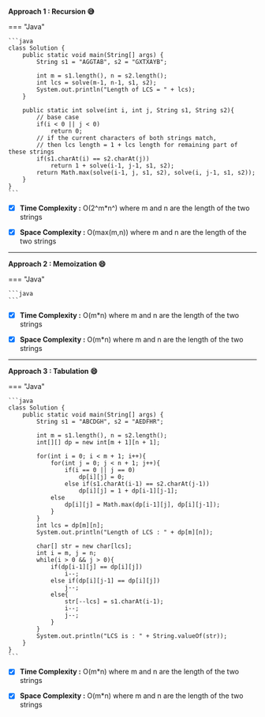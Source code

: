 **Approach 1 : Recursion :sweat_smile:**

=== "Java"

    ```java
    class Solution {
        public static void main(String[] args) {
            String s1 = "AGGTAB", s2 = "GXTXAYB";

            int m = s1.length(), n = s2.length();
            int lcs = solve(m-1, n-1, s1, s2);
            System.out.println("Length of LCS = " + lcs);
        }

        public static int solve(int i, int j, String s1, String s2){
            // base case
            if(i < 0 || j < 0)
                return 0;
            // if the current characters of both strings match,
            // then lcs length = 1 + lcs length for remaining part of these strings
            if(s1.charAt(i) == s2.charAt(j))
                return 1 + solve(i-1, j-1, s1, s2);
            return Math.max(solve(i-1, j, s1, s2), solve(i, j-1, s1, s2));
        }
    }
    ```

-   [x] **Time Complexity :** O(2^m\*n^) where m and n are the length of the two strings

-   [x] **Space Complexity :** O(max(m,n)) where m and n are the length of the two strings

<hr>

**Approach 2 : Memoization :smile:**

=== "Java"

    ```java
    ```

-   [x] **Time Complexity :** O(m\*n) where m and n are the length of the two strings

-   [x] **Space Complexity :** O(m\*n) where m and n are the length of the two strings

<hr>

**Approach 3 : Tabulation :smile:**

=== "Java"

    ```java
    class Solution {
        public static void main(String[] args) {
            String s1 = "ABCDGH", s2 = "AEDFHR";

            int m = s1.length(), n = s2.length();
            int[][] dp = new int[m + 1][n + 1];

            for(int i = 0; i < m + 1; i++){
                for(int j = 0; j < n + 1; j++){
                    if(i == 0 || j == 0)
                        dp[i][j] = 0;
                    else if(s1.charAt(i-1) == s2.charAt(j-1))
                        dp[i][j] = 1 + dp[i-1][j-1];
                else
                    dp[i][j] = Math.max(dp[i-1][j], dp[i][j-1]);
                }
            }
            int lcs = dp[m][n];
            System.out.println("Length of LCS : " + dp[m][n]);

            char[] str = new char[lcs];
            int i = m, j = n;
            while(i > 0 && j > 0){
                if(dp[i-1][j] == dp[i][j])
                    i--;
                else if(dp[i][j-1] == dp[i][j])
                    j--;
                else{
                    str[--lcs] = s1.charAt(i-1);
                    i--;
                    j--;
                }
            }
            System.out.println("LCS is : " + String.valueOf(str));
        }
    }
    ```

-   [x] **Time Complexity :** O(m\*n) where m and n are the length of the two strings

-   [x] **Space Complexity :** O(m\*n) where m and n are the length of the two strings
